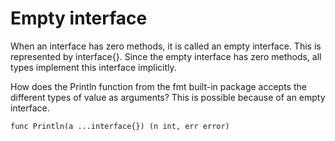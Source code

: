 # Empty interface

When an interface has zero methods, it is called an empty interface. This is represented by interface{}. Since the empty interface has zero methods, all types implement this interface implicitly.

How does the Println function from the fmt built-in package accepts the different types of value as arguments? This is possible because of an empty interface.

    func Println(a ...interface{}) (n int, err error)
